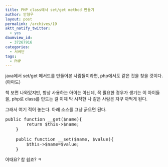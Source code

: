 ```yaml
---
title: PHP class에서 set/get method 만들기
author: 안형우
layout: post
permalink: /archives/19
aktt_notify_twitter:
  - yes
daumview_id:
  - 37267916
categories:
  - 서버단
tags:
  - PHP
---
```

java에서 set/get 메서드를 만들어본 사람들이라면, php에서도 같은 것을 찾을 것이다.(아마도)

책 보면 나와있지만, 항상 사용하는 아이는 아닌데, 꼭 필요한 경우가 생기는 이 아이들을, php로 class를 만드는 걸 이제 막 시작한 나 같은 사람은 자꾸 까먹게 된다.

그래서 여기 적어 놓는다. 아래 소스를 그냥 긁으면 된다.

<pre class="brush: php;" title="code">public function __get($name){
        return $this-&gt;$name;
    }

    public function __set($name, $value){
        $this-&gt;$name=$value;
    }</pre>

어때요? 참 쉽죠? ㅋ